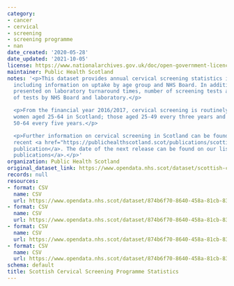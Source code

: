 ```yaml
---
category:
- cancer
- cervical
- screening
- screening programme
- nan
date_created: '2020-05-28'
date_updated: '2021-10-05'
license: https://www.nationalarchives.gov.uk/doc/open-government-licence/version/3/
maintainer: Public Health Scotland
notes: '<p>This dataset provides annual cervical screening statistics in Scotland,
  including information on uptake by age group and NHS Board. In addition, data are
  presented on laboratory turnaround times, number of screening tests and results
  of tests by NHS Board and laboratory.</p>

  <p>From the financial year 2016/2017, cervical screening is routinely offered to
  women aged 25-64 in Scotland; those aged 25-49 every three years and those aged
  50-64 every five years.</p>

  <p>Further information on cervical screening in Scotland can be found in the most
  recent <a href="https://publichealthscotland.scot/publications/scottish-cervical-screening-programme-statistics/">annual
  publication</a>. The date of the next release can be found on our list of <a href="https://publichealthscotland.scot/publications/forthcoming-publications/">forthcoming
  publications</a>.</p>'
organization: Public Health Scotland
original_dataset_link: https://www.opendata.nhs.scot/dataset/scottish-cervical-screening-programme-statistics
records: null
resources:
- format: CSV
  name: CSV
  url: https://www.opendata.nhs.scot/dataset/874b6f70-8640-458a-81cb-83afde9ffd71/resource/7191190e-2ebd-47e4-bbca-a1eb3182408a/download/open-data-cervical-screening-uptake-201617-202021.csv
- format: CSV
  name: CSV
  url: https://www.opendata.nhs.scot/dataset/874b6f70-8640-458a-81cb-83afde9ffd71/resource/f79671d8-e271-4e63-9d63-4fed6c63cb50/download/open-data-workload-statistics-201213-202021.csv
- format: CSV
  name: CSV
  url: https://www.opendata.nhs.scot/dataset/874b6f70-8640-458a-81cb-83afde9ffd71/resource/86493971-19a8-4c47-876e-cbbe7c978210/download/open-data-cervical-screening-uptake-199798-201516.csv
- format: CSV
  name: CSV
  url: https://www.opendata.nhs.scot/dataset/874b6f70-8640-458a-81cb-83afde9ffd71/resource/bfa18049-4397-4169-b84f-0466cd6401f7/download/open-data-workload-statistics-200708-201112.csv
schema: default
title: Scottish Cervical Screening Programme Statistics
---
```

